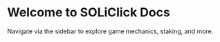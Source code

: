 # Welcome to SOLiClick Docs

Navigate via the sidebar to explore game mechanics, staking, and more.
